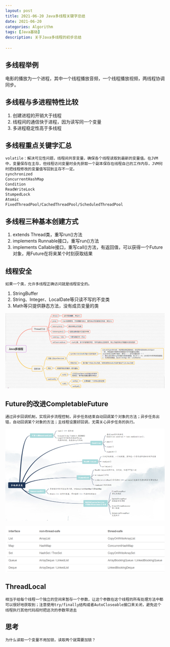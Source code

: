 ```yaml
---
layout: post
title: 2021-06-20 Java多线程关键字总结
date: 2021-06-20
categories: Algorithm
tags: [Java基础]
description: 关于Java多线程的初步总结

---
```

## 多线程举例 

电影的播放为一个进程，其中一个线程播放音频，一个线程播放视频，两线程协调同步。

## 多线程与多进程特性比较
1. 创建进程的开销大于线程
2. 线程间的通信快于进程，因为读写同一个变量
3. 多进程稳定性高于多线程

## 多线程重点关键字汇总 
	volatile：解决可见性问题，线程间共享变量，确保各个线程读取到最新的变量值。在JVM中，变量保存在主存，但线程访问变量时会先获取一个副本保存在线程自己的工作内存，JVM何时把线程修改的变量值写回到主存不一定。
	synchronized
	ConcurrentHashMap
	Condition
	ReadWriteLock
	StumpedLock
	Atomic
	FixedThreadPool/CachedThreadPool/ScheduledThreadPool

## 多线程三种基本创建方式
1. extends Thread类，重写run()方法
2. implements Runnable接口，重写run()方法
3. implements Callable接口，重写call()方法，有返回值，可以获得一个Future对象，用Future在将来某个时刻获取结果

## 线程安全
	如果一个类，允许多线程正确访问就是线程安全的。

1. StringBuffer
2. String、Integer、LocalDate等只读不写的不变类
3. Math等只提供静态方法，没有成员变量的类

![0](https://raw.githubusercontent.com/Aoion/Aoion.github.io/master/_posts/image/2021-06-20/0.png)

## Future的改进CompletableFuture
	通过异步回调机制，实现异步流程控制，异步任务结束自动回调某个对象的方法；异步任务出错，自动回调某个对象的方法；主线程设置好回调，无需关心异步任务的执行。

![1](https://raw.githubusercontent.com/Aoion/Aoion.github.io/master/_posts/image/2021-06-20/1.png)

![2](https://raw.githubusercontent.com/Aoion/Aoion.github.io/master/_posts/image/2021-06-20/2.png)

## ThreadLocal
	相当于给每个线程一个独立的空间来暂存一个参数，让这个参数在这个线程的所有处理方法中都可以很好地获取到；注意使用try/finally结构或者AutoCloseable接口来关闭，避免这个线程执行其他代码段时把这次的参数带进去

## 思考
	为什么读取一个变量不用加锁，读取两个就需要加锁？



